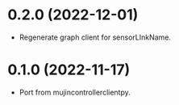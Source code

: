# 0.2.0 (2022-12-01)

- Regenerate graph client for sensorLInkName.

# 0.1.0 (2022-11-17)

- Port from mujincontrollerclientpy.

